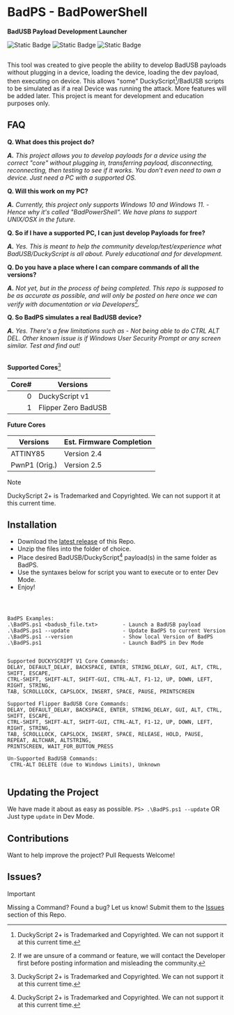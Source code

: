 # BadPS - BadPowerShell
**BadUSB Payload Development Launcher**


![Static Badge](https://img.shields.io/badge/Built_with-PowerShell-orange) ![Static Badge](https://img.shields.io/badge/Windows_10-Supported-lime) ![Static Badge](https://img.shields.io/badge/Windows_11-Supported-lime)
##

This tool was created to give people the ability to develop BadUSB payloads without plugging in a device, loading the device, loading the dev payload, then executing on device. This allows "some" DuckyScript[^1]/BadUSB scripts to be simulated as if a real Device was running the attack. More features will be added later. This project is meant for development and education purposes only. 


## FAQ
**Q. What does this project do?**

_**A.** This project allows you to develop payloads for a device using the correct "core" without plugging in, transferring payload, disconnecting, reconnecting, then testing to see if it works. You don't even need to own a device. Just need a PC with a supported OS._




**Q. Will this work on my PC?**

_**A.** Currently, this project only supports Windows 10 and Windows 11. - Hence why it's called "BadPowerShell". We have plans to support UNIX/OSX in the future._




**Q. So if I have a supported PC, I can just develop Payloads for free?**

_**A.** Yes. This is meant to help the community develop/test/experience what BadUSB/DuckyScript is all about. Purely educational and for development._




**Q. Do you have a place where I can compare commands of all the versions?**

_**A.** Not yet, but in the process of being completed. This repo is supposed to be as accurate as possible, and will only be posted on here once we can verify with documentation or via Developers[^2]._



**Q. So BadPS simulates a real BadUSB device?**

_**A.** Yes. There's a few limitations such as - Not being able to do CTRL ALT DEL. Other known issue is if Windows User Security Prompt or any screen similar. Test and find out!_


##

**Supported Cores**[^1]

| Core# | Versions                        | 
|------:|---------------------------------|
|      0| DuckyScript v1                  |
|      1| Flipper Zero BadUSB             | 

**Future Cores**

| Versions     | Est. Firmware Completion |
|--------------|--------------------------|
| ATTINY85     |  Version 2.4             |
| PwnP1 (Orig.)|  Version 2.5             |


> [!NOTE]
> DuckyScript 2+ is Trademarked and Copyrighted. We can not support it at this current time.

##

## Installation
- Download the [latest release](https://github.com/InfoSecREDD/BadPS/releases) of this Repo.
- Unzip the files into the folder of choice.
- Place desired BadUSB/DuckyScript[^1] payload(s) in the same folder as BadPS. 
- Use the syntaxes below for script you want to execute or to enter Dev Mode.
- Enjoy!

##


```PowerShell> > .\BadPS.ps1 --help


BadPS Examples:
.\BadPS.ps1 <badusb_file.txt>        - Launch a BadUSB payload
.\BadPS.ps1 --update                 - Update BadPS to current Version
.\BadPS.ps1 --version                - Show local Version of BadPS
.\BadPS.ps1                          - Launch BadPS in Dev Mode


Supported DUCKYSCRIPT V1 Core Commands:
DELAY, DEFAULT_DELAY, BACKSPACE, ENTER, STRING_DELAY, GUI, ALT, CTRL, SHIFT, ESCAPE,
CTRL-SHIFT, SHIFT-ALT, SHIFT-GUI, CTRL-ALT, F1-12, UP, DOWN, LEFT, RIGHT, STRING,
TAB, SCROLLLOCK, CAPSLOCK, INSERT, SPACE, PAUSE, PRINTSCREEN

Supported Flipper BadUSB Core Commands:
DELAY, DEFAULT_DELAY, BACKSPACE, ENTER, STRING_DELAY, GUI, ALT, CTRL, SHIFT, ESCAPE,
CTRL-SHIFT, SHIFT-ALT, SHIFT-GUI, CTRL-ALT, F1-12, UP, DOWN, LEFT, RIGHT, STRING,
TAB, SCROLLLOCK, CAPSLOCK, INSERT, SPACE, RELEASE, HOLD, PAUSE, REPEAT, ALTCHAR, ALTSTRING,
PRINTSCREEN, WAIT_FOR_BUTTON_PRESS

Un-Supported BadUSB Commands:
 CTRL-ALT DELETE (due to Windows Limits), Unknown


```

## Updating the Project
We have made it about as easy as possible.
```PS> .\BadPS.ps1 --update```
OR
Just type ``` update ``` in Dev Mode.


## Contributions
Want to help improve the project? Pull Requests Welcome!

## Issues?
> [!IMPORTANT]
> Missing a Command? Found a bug? Let us know! Submit them to the [Issues](https://github.com/InfoSecREDD/BadPS/issues) section of this Repo.

 [^1]: DuckyScript 2+ is Trademarked and Copyrighted. We can not support it at this current time.
 [^2]: If we are unsure of a command or feature, we will contact the Developer first before posting information and misleading the community.

